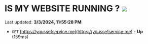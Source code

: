 # IS MY WEBSITE RUNNING ? [![](https://img.shields.io/static/v1?label=Sponsor&message=%E2%9D%A4&logo=GitHub&color=%23fe8e86)](https://github.com/sponsors/<username>)

Last updated: **3/3/2024, 11:55:28 PM**

- `GET` [https://youssefservice.me](https://youssefservice.me) - **Up** (159ms)

